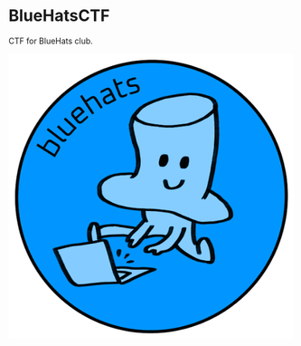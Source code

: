 # BlueHatsCTF
CTF for BlueHats club.

![](https://github.com/FlyN-Nick/BlueHatsCTF/blob/main/logo/logo.png)

